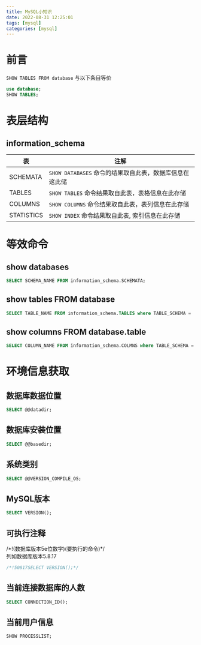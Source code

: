 ```yaml
---
title: MySQL小知识
date: 2022-08-31 12:25:01
tags: [mysql]
categories: [mysql]
---
```

# 前言
`SHOW TABLES FROM database` 与以下条目等价
```sql
use database;
SHOW TABLES;
```

# 表层结构
## information_schema
| 表         | 注解                                                    |
| ---------- | ------------------------------------------------------- |
| SCHEMATA   | `SHOW DATABASES` 命令的结果取自此表，数据库信息在这此储 |
| TABLES     | `SHOW TABLES` 命令结果取自此表，表格信息在此存储        |
| COLUMNS    | `SHOW COLUMNS` 命令结果取自此表，表列信息在此存储       |
| STATISTICS | `SHOW INDEX` 命令结果取自此表, 索引信息在此存储         |

# 等效命令
## show databases
```sql
SELECT SCHEMA_NAME FROM information_schema.SCHEMATA;
```

## show tables FROM database
```sql
SELECT TABLE_NAME FROM information_schema.TABLES where TABLE_SCHEMA = 'database';
```

## show columns FROM database.table
```sql
SELECT COLUMN_NAME FROM information_schema.COLMNS where TABLE_SCHEMA = 'database' AND TABLE_NAME = 'table'; 
```

# 环境信息获取
## 数据库数据位置
```sql
SELECT @@datadir;
```

## 数据库安装位置
```sql
SELECT @@basedir;
```

## 系统类别
```sql
SELECT @@VERSION_COMPILE_OS;
```

## MySQL版本
```sql
SELECT VERSION();
```

## 可执行注释
/\*!(数据库版本5e位数字)(要执行的命令)*/  
列如数据库版本5.8.17
```sql
/*!50817SELECT VERSION();*/
```

## 当前连接数据库的人数
```sql
SELECT CONNECTION_ID();
```

## 当前用户信息
```sql
SHOW PROCESSLIST;
```
